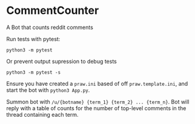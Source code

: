 # CommentCounter
A Bot that counts reddit comments

Run tests with pytest:
```
python3 -m pytest
```
Or prevent output supression to debug tests
```
python3 -m pytest -s
```

Ensure you have created a `praw.ini` based of off `praw.template.ini`, and start the bot with `python3 App.py`.

Summon bot with `/u/{botname} {term_1} {term_2} ... {term_n}`.
Bot will reply with a table of counts for the number of top-level comments in the thread containing each term.